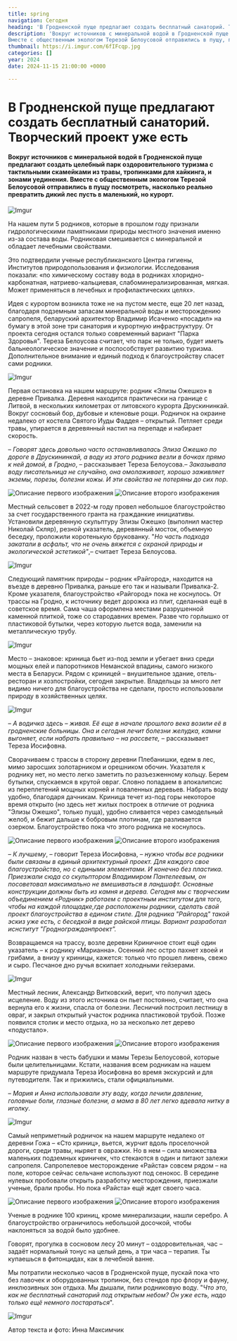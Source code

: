 ```yaml
---
title: spring
navigation: Сегодня
heading: 'В Гродненской пуще предлагают создать бесплатный санаторий. Творческий проект уже есть'
description: 'Вокруг источников с минеральной водой в Гродненской пуще предлагают создать целебный парк оздоровительного туризма с тактильными скамейками из травы, тропинками для хайкинга, инклюзивными площадками и зонами уединения.
Вместе с общественным экологом Терезой Белоусовой отправились в пущу, посмотреть насколько реально превратить дикий лес пусть в маленький, но курорт.' 
thumbnail: https://i.imgur.com/6fIFcqp.jpg
categories: []
year: 2024
date: 2024-11-15 21:00:00 +0000

---
```

# **В Гродненской пуще предлагают создать бесплатный санаторий. Творческий проект уже есть**

#### Вокруг источников с минеральной водой в Гродненской пуще предлагают создать целебный парк оздоровительного туризма с тактильными скамейками из травы, тропинками для хайкинга, и зонами уединения. Вместе с общественным экологом Терезой Белоусовой отправились в пущу посмотреть, насколько реально превратить дикий лес пусть в маленький, но курорт. 

![Imgur](https://i.imgur.com/Nnoincq.jpg)

На нашем пути 5 родников, которые в прошлом году признали гидрологическими памятниками природы местного значения именно из-за состава воды. Родниковая смешивается с минеральной и обладает лечебными свойствами.

Это подтвердили ученые республиканского Центра гигиены, Институтов природопользования и физиологии. Исследования показали: «по химическому составу вода в родниках хлоридно-карбонатная,
натриево-кальциевая, слабоминерализированная, мягкая. Может применяться в лечебных и профилактических целях». 

Идея с курортом возникла тоже не на пустом месте, еще 20 лет назад, благодаря подземным запасам минеральной воды и месторождению сапропеля, беларуский архитектор Владимир Исаченко «посадил» на бумагу в этой зоне три санатория и курортную инфраструктуру. От проекта сегодня остался только современный вариант "Парка Здоровья". Тереза Белоусова считает, что парк не только, будет иметь бальнеологическое значение и поспособствует развитию туризма. Дополнительное внимание и единый подход к благоустройству спасет сами родники. 

![Imgur](https://i.imgur.com/KyvWCnv.jpg)

Первая остановка на нашем маршруте: родник «Элизы Ожешко» в деревне Привалка. Деревня находится практически на границе с Литвой, в нескольких километрах от литовского курорта Друскининкай. Вокруг сосновый бор, дубовые и кленовые рощи. Родничок на окраине недалеко от костела Святого Иуды Фаддея – открытый. Петляет среди травы, упирается в деревянный настил на перепаде и набирает скорость.

– _Говорят здесь довольно часто останавливалась Элиза Ожешко по дороге в Друскининкай, а воду из этого родника везли в бочках прямо к ней домой, в Гродно_, – рассказывает Тереза Белоусова.– _Заказывала воду писательница не случайно, она омолаживает, хорошо заживляет экземы, порезы, болезни кожы. И эти свойства не потеряны до сих пор_. 

<div class="gallery2">
<img src="https://i.imgur.com/M7zR8pl.jpeg" alt="Описание первого изображения"> 
<img src="https://i.imgur.com/vuct2PB.jpeg" alt="Описание второго изображения"> 
</div>

Местный сельсовет в 2022-м году провел небольшое благоустройство за счет государственного гранта на гражданкие инициативы.  Установили деревянную скульптуру Элизы Ожешко (выполнил мастер Николай Скляр), резной указатель, деревянный мосток, объемную беседку, проложили коротенькую брукованку. "_Но часть подхода закатали в асфальт, что не очень вяжется с охраной природы и экологической эстетикой"_,– считает Тереза Белоусова.

![Imgur](https://i.imgur.com/g8XTjJF.jpg)

Следующий памятник природы – родник «Райгород», находится на въезде в деревню Привалка, раньше его так и называли Привалка-2. Кроме указателя, благоустройство «Райгород» пока не коснулось. От трассы на Гродно, к источнику ведет дорожка из плит, сделанная ещё в советское время. Сама чаша оформлена местами разрушенной каменной плиткой, тоже со стародавних времен. Разве что горлышко от пластиковой бутылки, через которую льется вода, заменили на металлическую трубу. 

![Imgur](https://i.imgur.com/Cn8bDMN.jpg)

Место – знаковое: криница бьет из-под земли и убегает вниз среди мощных елей и папоротников Неманской впадины, самого низкого места в Беларуси. Рядом с криницей – внушительное здание, отель-ресторан и хозпостройки, сегодня закрытые. Владельцы за много лет видимо ничего для благоустройства не сделали, просто использовали природу в хозяйственных целях.

![Imgur](https://i.imgur.com/6fIFcqp.jpg)

– _А водичка здесь – живая. Её еще в начале прошлого века возили её в гродненские больницы. Она и сегодня лечит болезни желудка, камни выгоняет, если набрать правильно –  на рассвете,_ – рассказывает Тереза Иосифовна.

Сворачиваем с трассы в сторону деревни Плебанишки, едем в лес, мимо заросших золотарником и орешником обочин. Указателя к роднику нет, но место легко заметить по разъезженному кольцу. 
Берем бутылки, спускаемся в крутой овраг. Словно попадаем в апокалипсис из переплетений мощных корней и поваленных деревьев. Набрать воду удобно, благодаря дачникам. Криница течет из-под горы некоторое время открыто (но здесь нет жилых построек в отличие от родника "Элизы Ожешко", только пуща), удобно сливается через самодельный желоб, и бежит дальше к бобровым плотинам, где разливается озерком. Благоустройство пока что этого родника не коснулось. 

<div class="gallery2">
<img src="https://i.imgur.com/xTZb1zV.jpeg" alt="Описание первого изображения"> 
<img src="https://i.imgur.com/MnbmsDw.jpeg" alt="Описание второго изображения"> 
</div>

– _К лучшему_, – говорит Тереза Иосифовна, – _нужно чтобы все родники были связаны в единый архитектурный проект. Для каждого свое благоустройство, но с едиными элементами. И конечно без пластика. Приезжали сюда со скульптором Владимиром Пантелеевым, он посоветовал максимально не вмешиваться в ландшафт. Основные конструкции должны быть из камня и дерева. Сегодня мы с творческим объединением «Родник»  работаем с проектным институтом для того, чтобы на каждой площадке,где расположены родники, сделать свой проект благоустройства в едином стиле. Для родника "Райгород" такой эскиз уже есть, с беседкой в виде райской птицы. Вариант разработал иснститут "Гродногражданпроект"._

Возвращаемся на трассу, возле деревни Криничное стоит ещё один указатель –  к роднику «Марианна». Осенний лес остро пахнет хвоей и грибами, а внизу у криницы, кажется: только что прошел ливень, свежо и сыро. Песчаное дно ручья вскипает холодными гейзерами.

![Imgur](https://i.imgur.com/aJoBJSj.jpg)

Местный лесник, Александр Витковский, верит, что получил здесь исцеление. Воду из этого источника он пьет постоянно, считает, что она вернула его к жизни, спасла от болезни. Лесничий построил лестницу в овраг, и закрыл открытый участок родника пластиковой трубой. Позже появился столик и место отдыха, но за несколько лет дерево «подустало». 

<div class="gallery2">
<img src="https://i.imgur.com/YsSqcR1.jpeg" alt="Описание первого изображения"> 
<img src="https://i.imgur.com/F6FJdAp.jpeg" alt="Описание второго изображения"> 
</div>

Родник назван в честь бабушки и мамы Терезы Белоусовой, которые были целительницами. Кстати, названия всем родникам на нашем маршруте придумала Тереза Иосифовна во время экскурсий и для путеводителя. Так и прижились, стали официальными.

– _Мария и Анна использовали эту воду, когда лечили давление, головные боли, глазные болезни, а мама в 80 лет легко вдевала нитку в иголку_.

![Imgur](https://i.imgur.com/R5ROafQ.jpg)

Самый неприметный родничок на нашем маршруте недалеко от деревни Гожа – «Сто криниц», вьется, журчит вдоль проселочной дороги, среди травы, ныряет в овражки. Но в нем – сила множества маленьких подземных криничек, что стекаются в один и питают залежи сапропеля. Сапропелевое месторождение «Райста» совсем рядом – на поле, которое сейчас сельчане используют под сенокос. В середине нулевых пробовали открыть разработку месторождения, приезжали ученые, брали пробы. Но пока «Райста» ещё ждет своего часа. 

<div class="gallery2">
<img src="https://i.imgur.com/fEcYJF4.jpeg" alt="Описание первого изображения"> 
<img src="https://i.imgur.com/BtRyfGj.jpeg" alt="Описание второго изображения"> 
</div>

Ученые в роднике 100 криниц, кроме минерализации, нашли серебро. А благоустройство ограничилось небольшой досочкой, чтобы наклоняться за водой было удобнее.

Говорят, прогулка в сосновом лесу 20 минут – оздоровительная, час – задаёт нормальный тонус на целый день, а три часа – терапия. Ты купаешься в фитонцидах, как в лечебной ванне.  

Мы потратили несколько часов в Гродненской пуще, пускай пока что без лавочек и оборудованных тропинок, без стендов про флору и фауну, инклюзивных зон отдыха. Мы дышали, пили родниковую воду. "_Что это, как не бесплатный санаторий под открытым небом? Он уже есть, надо только ещё немного постараться_".

![Imgur](https://i.imgur.com/FfKao1h.jpg)

Автор текста и фото: Инна Максимчик




